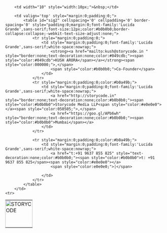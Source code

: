 <br />
<meta name="format-detection" content="telephone=no">
<table width='320' id="sig" cellspacing='0' cellpadding='0' border-spacing='0' style="margin:0;padding:0;">
	<tr>
		<td width="86" style="width:86px;margin:0;padding:0;">
			<a href='http://storycode.in' style="border:none;text-decoration:none;"><img src="http://i1167.photobucket.com/albums/q622/kusharora/FOR%20SIGNATURE.png" alt="STORYCODE" style="border:none;width:86px;"></a>
		</td>
      
		<td width="10" style="width:10px;">&nbsp;</td>			
      
		<td valign='top' style="margin:0;padding:0;">
			<table id="sig2" cellspacing='0' cellpadding='0' border-spacing='0' style="padding:0;margin:0;font-family:'Lucida Grande',sans-serif;font-size:12px;color:#b0b0b0;border-collapse:collapse;-webkit-text-size-adjust:none;">
				<tr style="margin:0;padding:0;">
					<td style="margin:0;padding:0;font-family:'Lucida Grande',sans-serif;white-space:nowrap;">
						<strong><a href="mailto:kush@storycode.in " style="border:none;text-decoration:none;color:#049cdb;"><span style="color:#049cdb">KUSH ARORA</span></a></strong><span style="color:000000;">,</span>
						<span style="color:#b0b0b0;">Co-Founder</span>
					</td>
				</tr>
				<tr style="margin:0;padding:0;color:#b0a49b;">
					<td style="margin:0;padding:0;font-family:'Lucida Grande',sans-serif;white-space:nowrap;">
						<a href="http://storycode.in" style="border:none;text-decoration:none;color:#b0b0b0;"><span style="color:#b0b0b0">Storycode Media LLP<span style="color:#e0e0e0"></a><span style="color:050505;">,</span>
						<a href="https://goo.gl/APb6wh" style="border:none;text-decoration:none;color:#b0b0b0;"><span style="color:#b0b0b0">Mumbai</span></a>
					</td>
				</tr>
				
				<tr style="margin:0;padding:0;color:#b0a49b;">
					<td style="margin:0;padding:0;font-family:'Lucida Grande',sans-serif;white-space:nowrap;">
						<a href="t:+91 9637 855 825" style="text-decoration:none;color:#b0b0b0;"><span style="color:#b0b0b0">t: +91 9637 855 825</span><span style="color:#e0e0e0"></a>
						<span style="color:e0e0e0;">|</span>
						
					</td>
				</tr>				        
			</table>
		</td>
	<tr>
</table>
<br />
&nbsp;

